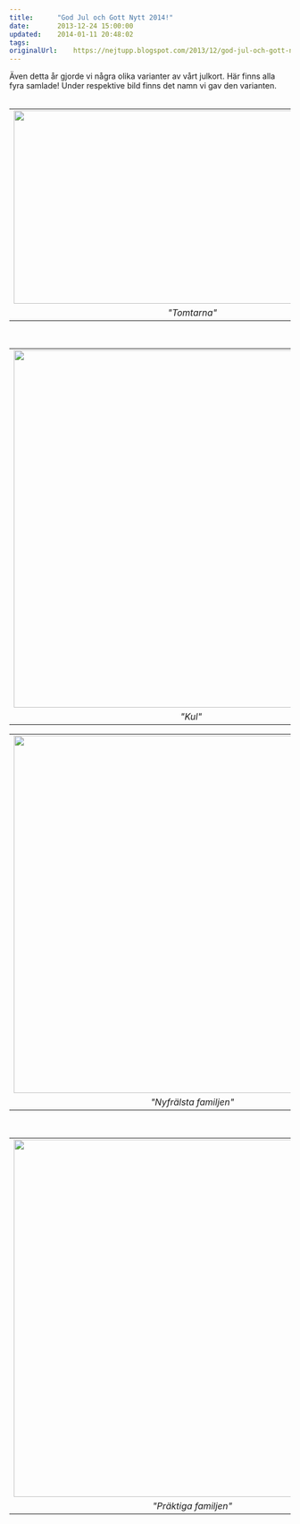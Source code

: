 ```yaml
---
title:		"God Jul och Gott Nytt 2014!"
date:		2013-12-24 15:00:00
updated:	2014-01-11 20:48:02
tags: 	
originalUrl:	https://nejtupp.blogspot.com/2013/12/god-jul-och-gott-nytt-2014.html
---
```


<div class="separator" style="clear: both; text-align: left;">Även detta år gjorde vi några olika varianter av vårt julkort. Här finns alla fyra samlade! Under respektive bild finns det namn vi gav den varianten.</div><div class="separator" style="clear: both; text-align: left;"><br></div><table align="center" cellpadding="0" cellspacing="0" class="tr-caption-container" style="margin-left: auto; margin-right: auto; text-align: center;"><tbody><tr><td style="text-align: center;"><img src="../../../../img/jul-PERK2535.jpg" height="346" width="640"></td></tr><tr><td class="tr-caption" style="text-align: center;"><i>"Tomtarna"</i></td></tr></tbody></table><br><table align="center" cellpadding="0" cellspacing="0" class="tr-caption-container" style="margin-left: auto; margin-right: auto; text-align: center;"><tbody><tr><td style="text-align: center;"><img src="../../../../img/jul-PERK2567.jpg" height="640" width="640"></td></tr><tr><td class="tr-caption" style="text-align: center;"><i>"Kul"</i> </td></tr></tbody></table><table align="center" cellpadding="0" cellspacing="0" class="tr-caption-container" style="margin-left: auto; margin-right: auto; text-align: center;"><tbody><tr><td style="text-align: center;"><img src="../../../../img/jul-PERK2686.jpg" height="640" width="640"></td></tr><tr><td class="tr-caption" style="text-align: center;"><i>"Nyfrälsta familjen"</i></td></tr></tbody></table><br><table align="center" cellpadding="0" cellspacing="0" class="tr-caption-container" style="margin-left: auto; margin-right: auto; text-align: center;"><tbody><tr><td style="text-align: center;"><img src="../../../../img/printingPERK2650.jpg" height="640" width="640"></td></tr><tr><td class="tr-caption" style="text-align: center;"><i>"Präktiga familjen"</i></td></tr></tbody></table><br>
<!-- no comments on this post -->